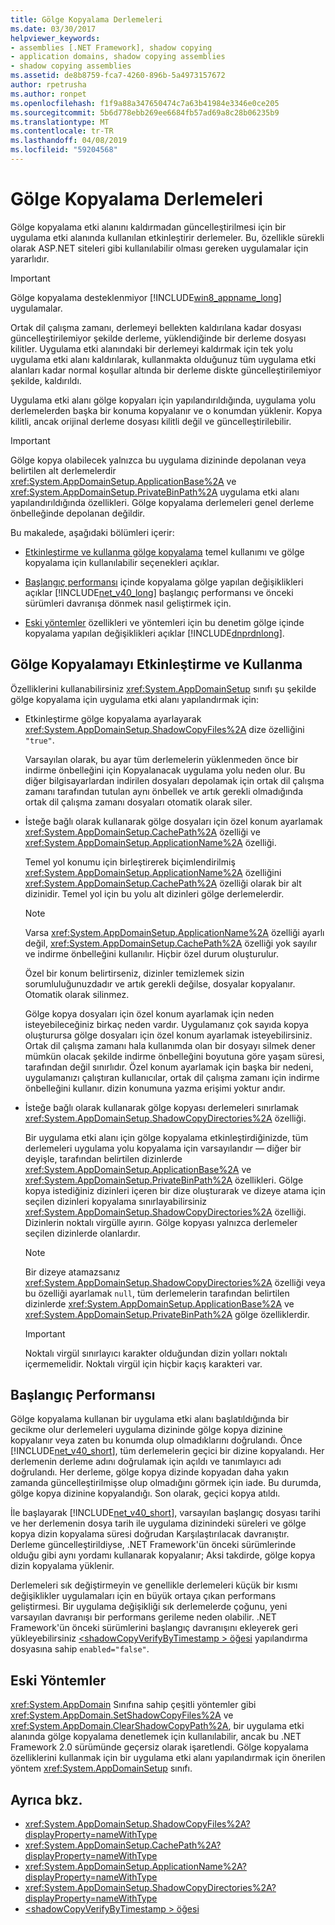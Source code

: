 ```yaml
---
title: Gölge Kopyalama Derlemeleri
ms.date: 03/30/2017
helpviewer_keywords:
- assemblies [.NET Framework], shadow copying
- application domains, shadow copying assemblies
- shadow copying assemblies
ms.assetid: de8b8759-fca7-4260-896b-5a4973157672
author: rpetrusha
ms.author: ronpet
ms.openlocfilehash: f1f9a88a347650474c7a63b41984e3346e0ce205
ms.sourcegitcommit: 5b6d778ebb269ee6684fb57ad69a8c28b06235b9
ms.translationtype: MT
ms.contentlocale: tr-TR
ms.lasthandoff: 04/08/2019
ms.locfileid: "59204568"
---
```

# <a name="shadow-copying-assemblies"></a>Gölge Kopyalama Derlemeleri
Gölge kopyalama etki alanını kaldırmadan güncelleştirilmesi için bir uygulama etki alanında kullanılan etkinleştirir derlemeler. Bu, özellikle sürekli olarak ASP.NET siteleri gibi kullanılabilir olması gereken uygulamalar için yararlıdır.  
  
> [!IMPORTANT]
>  Gölge kopyalama desteklenmiyor [!INCLUDE[win8_appname_long](../../../includes/win8-appname-long-md.md)] uygulamalar.  
  
 Ortak dil çalışma zamanı, derlemeyi bellekten kaldırılana kadar dosyası güncelleştirilemiyor şekilde derleme, yüklendiğinde bir derleme dosyası kilitler. Uygulama etki alanındaki bir derlemeyi kaldırmak için tek yolu uygulama etki alanı kaldırılarak, kullanmakta olduğunuz tüm uygulama etki alanları kadar normal koşullar altında bir derleme diskte güncelleştirilemiyor şekilde, kaldırıldı.  
  
 Uygulama etki alanı gölge kopyaları için yapılandırıldığında, uygulama yolu derlemelerden başka bir konuma kopyalanır ve o konumdan yüklenir. Kopya kilitli, ancak orijinal derleme dosyası kilitli değil ve güncelleştirilebilir.  
  
> [!IMPORTANT]
>  Gölge kopya olabilecek yalnızca bu uygulama dizininde depolanan veya belirtilen alt derlemelerdir <xref:System.AppDomainSetup.ApplicationBase%2A> ve <xref:System.AppDomainSetup.PrivateBinPath%2A> uygulama etki alanı yapılandırıldığında özellikleri. Gölge kopyalama derlemeleri genel derleme önbelleğinde depolanan değildir.  
  
 Bu makalede, aşağıdaki bölümleri içerir:  
  
-   [Etkinleştirme ve kullanma gölge kopyalama](#EnablingAndUsing) temel kullanımı ve gölge kopyalama için kullanılabilir seçenekleri açıklar.  
  
-   [Başlangıç performansı](#StartupPerformance) içinde kopyalama gölge yapılan değişiklikleri açıklar [!INCLUDE[net_v40_long](../../../includes/net-v40-long-md.md)] başlangıç performansı ve önceki sürümleri davranışa dönmek nasıl geliştirmek için.  
  
-   [Eski yöntemler](#ObsoleteMethods) özellikleri ve yöntemleri için bu denetim gölge içinde kopyalama yapılan değişiklikleri açıklar [!INCLUDE[dnprdnlong](../../../includes/dnprdnlong-md.md)].  
  
<a name="EnablingAndUsing"></a>   
## <a name="enabling-and-using-shadow-copying"></a>Gölge Kopyalamayı Etkinleştirme ve Kullanma  
 Özelliklerini kullanabilirsiniz <xref:System.AppDomainSetup> sınıfı şu şekilde gölge kopyalama için uygulama etki alanı yapılandırmak için:  
  
-   Etkinleştirme gölge kopyalama ayarlayarak <xref:System.AppDomainSetup.ShadowCopyFiles%2A> dize özelliğini `"true"`.  
  
     Varsayılan olarak, bu ayar tüm derlemelerin yüklenmeden önce bir indirme önbelleğini için Kopyalanacak uygulama yolu neden olur. Bu diğer bilgisayarlardan indirilen dosyaları depolamak için ortak dil çalışma zamanı tarafından tutulan aynı önbellek ve artık gerekli olmadığında ortak dil çalışma zamanı dosyaları otomatik olarak siler.  
  
-   İsteğe bağlı olarak kullanarak gölge dosyaları için özel konum ayarlamak <xref:System.AppDomainSetup.CachePath%2A> özelliği ve <xref:System.AppDomainSetup.ApplicationName%2A> özelliği.  
  
     Temel yol konumu için birleştirerek biçimlendirilmiş <xref:System.AppDomainSetup.ApplicationName%2A> özelliğini <xref:System.AppDomainSetup.CachePath%2A> özelliği olarak bir alt dizinidir. Temel yol için bu yolu alt dizinleri gölge derlemelerdir.  
  
    > [!NOTE]
    >  Varsa <xref:System.AppDomainSetup.ApplicationName%2A> özelliği ayarlı değil, <xref:System.AppDomainSetup.CachePath%2A> özelliği yok sayılır ve indirme önbelleğini kullanılır. Hiçbir özel durum oluşturulur.  
  
     Özel bir konum belirtirseniz, dizinler temizlemek sizin sorumluluğunuzdadır ve artık gerekli değilse, dosyalar kopyalanır. Otomatik olarak silinmez.  
  
     Gölge kopya dosyaları için özel konum ayarlamak için neden isteyebileceğiniz birkaç neden vardır. Uygulamanız çok sayıda kopya oluşturursa gölge dosyaları için özel konum ayarlamak isteyebilirsiniz. Ortak dil çalışma zamanı hala kullanımda olan bir dosyayı silmek dener mümkün olacak şekilde indirme önbelleğini boyutuna göre yaşam süresi, tarafından değil sınırlıdır. Özel konum ayarlamak için başka bir nedeni, uygulamanızı çalıştıran kullanıcılar, ortak dil çalışma zamanı için indirme önbelleğini kullanır. dizin konumuna yazma erişimi yoktur andır.  
  
-   İsteğe bağlı olarak kullanarak gölge kopyası derlemeleri sınırlamak <xref:System.AppDomainSetup.ShadowCopyDirectories%2A> özelliği.  
  
     Bir uygulama etki alanı için gölge kopyalama etkinleştirdiğinizde, tüm derlemeleri uygulama yolu kopyalama için varsayılandır — diğer bir deyişle, tarafından belirtilen dizinlerde <xref:System.AppDomainSetup.ApplicationBase%2A> ve <xref:System.AppDomainSetup.PrivateBinPath%2A> özellikleri. Gölge kopya istediğiniz dizinleri içeren bir dize oluşturarak ve dizeye atama için seçilen dizinleri kopyalama sınırlayabilirsiniz <xref:System.AppDomainSetup.ShadowCopyDirectories%2A> özelliği. Dizinlerin noktalı virgülle ayırın. Gölge kopyası yalnızca derlemeler seçilen dizinlerde olanlardır.  
  
    > [!NOTE]
    >  Bir dizeye atamazsanız <xref:System.AppDomainSetup.ShadowCopyDirectories%2A> özelliği veya bu özelliği ayarlamak `null`, tüm derlemelerin tarafından belirtilen dizinlerde <xref:System.AppDomainSetup.ApplicationBase%2A> ve <xref:System.AppDomainSetup.PrivateBinPath%2A> gölge özelliklerdir.  
  
    > [!IMPORTANT]
    >  Noktalı virgül sınırlayıcı karakter olduğundan dizin yolları noktalı içermemelidir. Noktalı virgül için hiçbir kaçış karakteri var.  
  
<a name="StartupPerformance"></a>   
## <a name="startup-performance"></a>Başlangıç Performansı  
 Gölge kopyalama kullanan bir uygulama etki alanı başlatıldığında bir gecikme olur derlemeleri uygulama dizininde gölge kopya dizinine kopyalanır veya zaten bu konumda olup olmadıklarını doğrulandı. Önce [!INCLUDE[net_v40_short](../../../includes/net-v40-short-md.md)], tüm derlemelerin geçici bir dizine kopyalandı. Her derlemenin derleme adını doğrulamak için açıldı ve tanımlayıcı adı doğrulandı. Her derleme, gölge kopya dizinde kopyadan daha yakın zamanda güncelleştirilmişse olup olmadığını görmek için iade. Bu durumda, gölge kopya dizinine kopyalandığı. Son olarak, geçici kopya atıldı.  
  
 İle başlayarak [!INCLUDE[net_v40_short](../../../includes/net-v40-short-md.md)], varsayılan başlangıç dosyası tarihi ve her derlemenin dosya tarih ile uygulama dizinindeki süreleri ve gölge kopya dizin kopyalama süresi doğrudan Karşılaştırılacak davranıştır. Derleme güncelleştirildiyse, .NET Framework'ün önceki sürümlerinde olduğu gibi aynı yordamı kullanarak kopyalanır; Aksi takdirde, gölge kopya dizin kopyalama yüklenir.  
  
 Derlemeleri sık değiştirmeyin ve genellikle derlemeleri küçük bir kısmı değişiklikler uygulamaları için en büyük ortaya çıkan performans geliştirmesi. Bir uygulama değişikliği sık derlemelerde çoğunu, yeni varsayılan davranışı bir performans gerileme neden olabilir. .NET Framework'ün önceki sürümlerini başlangıç davranışını ekleyerek geri yükleyebilirsiniz [ \<shadowCopyVerifyByTimestamp > öğesi](../../../docs/framework/configure-apps/file-schema/runtime/shadowcopyverifybytimestamp-element.md) yapılandırma dosyasına sahip `enabled="false"`.  
  
<a name="ObsoleteMethods"></a>   
## <a name="obsolete-methods"></a>Eski Yöntemler  
 <xref:System.AppDomain> Sınıfına sahip çeşitli yöntemler gibi <xref:System.AppDomain.SetShadowCopyFiles%2A> ve <xref:System.AppDomain.ClearShadowCopyPath%2A>, bir uygulama etki alanında gölge kopyalama denetlemek için kullanılabilir, ancak bu .NET Framework 2.0 sürümünde geçersiz olarak işaretlendi. Gölge kopyalama özelliklerini kullanmak için bir uygulama etki alanı yapılandırmak için önerilen yöntem <xref:System.AppDomainSetup> sınıfı.  
  
## <a name="see-also"></a>Ayrıca bkz.

- <xref:System.AppDomainSetup.ShadowCopyFiles%2A?displayProperty=nameWithType>
- <xref:System.AppDomainSetup.CachePath%2A?displayProperty=nameWithType>
- <xref:System.AppDomainSetup.ApplicationName%2A?displayProperty=nameWithType>
- <xref:System.AppDomainSetup.ShadowCopyDirectories%2A?displayProperty=nameWithType>
- [\<shadowCopyVerifyByTimestamp > öğesi](../../../docs/framework/configure-apps/file-schema/runtime/shadowcopyverifybytimestamp-element.md)
